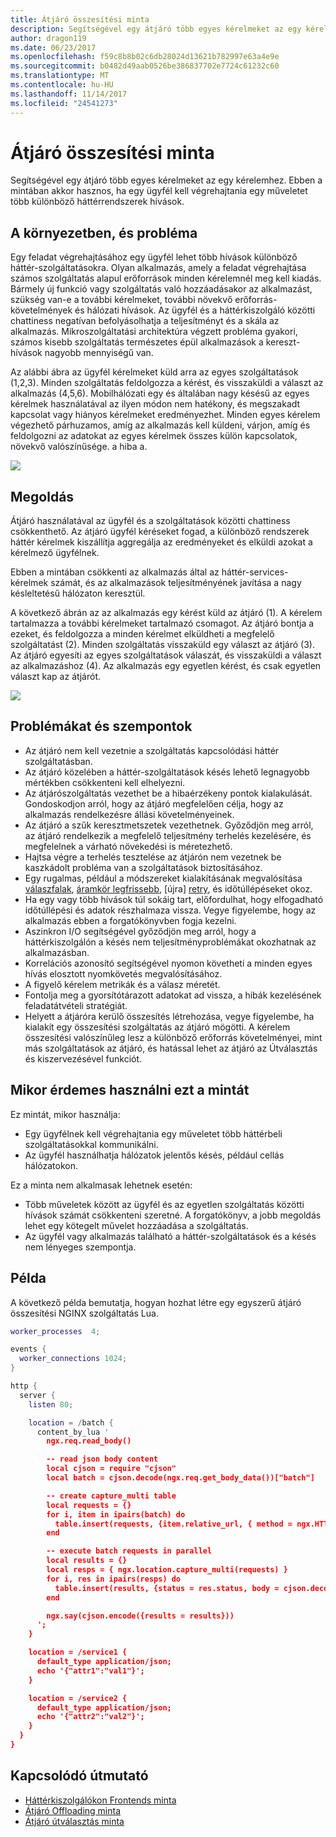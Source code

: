 ```yaml
---
title: Átjáró összesítési minta
description: Segítségével egy átjáró több egyes kérelmeket az egy kérelemhez.
author: dragon119
ms.date: 06/23/2017
ms.openlocfilehash: f59c8b8b02c6db28024d13621b782997e63a4e9e
ms.sourcegitcommit: b0482d49aab0526be386837702e7724c61232c60
ms.translationtype: MT
ms.contentlocale: hu-HU
ms.lasthandoff: 11/14/2017
ms.locfileid: "24541273"
---
```

# <a name="gateway-aggregation-pattern"></a>Átjáró összesítési minta

Segítségével egy átjáró több egyes kérelmeket az egy kérelemhez. Ebben a mintában akkor hasznos, ha egy ügyfél kell végrehajtania egy műveletet több különböző háttérrendszerek hívások.

## <a name="context-and-problem"></a>A környezetben, és probléma

Egy feladat végrehajtásához egy ügyfél lehet több hívások különböző háttér-szolgáltatásokra. Olyan alkalmazás, amely a feladat végrehajtása számos szolgáltatás alapul erőforrások minden kérelemnél meg kell kiadás. Bármely új funkció vagy szolgáltatás való hozzáadásakor az alkalmazást, szükség van-e a további kérelmeket, további növekvő erőforrás-követelmények és hálózati hívások. Az ügyfél és a háttérkiszolgáló közötti chattiness negatívan befolyásolhatja a teljesítményt és a skála az alkalmazás.  Mikroszolgáltatási architektúra végzett probléma gyakori, számos kisebb szolgáltatás természetes épül alkalmazások a kereszt-hívások nagyobb mennyiségű van. 

Az alábbi ábra az ügyfél kérelmeket küld arra az egyes szolgáltatások (1,2,3). Minden szolgáltatás feldolgozza a kérést, és visszaküldi a választ az alkalmazás (4,5,6). Mobilhálózati egy és általában nagy késésű az egyes kérelmek használatával az ilyen módon nem hatékony, és megszakadt kapcsolat vagy hiányos kérelmeket eredményezhet. Minden egyes kérelem végezhető párhuzamos, amíg az alkalmazás kell küldeni, várjon, amíg és feldolgozni az adatokat az egyes kérelmek összes külön kapcsolatok, növekvő valószínűsége. a hiba a.

![](./_images/gateway-aggregation-problem.png) 

## <a name="solution"></a>Megoldás

Átjáró használatával az ügyfél és a szolgáltatások közötti chattiness csökkenthető. Az átjáró ügyfél kéréseket fogad, a különböző rendszerek háttér kérelmek kiszállítja aggregálja az eredményeket és elküldi azokat a kérelmező ügyfélnek.

Ebben a mintában csökkenti az alkalmazás által az háttér-services-kérelmek számát, és az alkalmazások teljesítményének javítása a nagy késleltetésű hálózaton keresztül.

A következő ábrán az az alkalmazás egy kérést küld az átjáró (1). A kérelem tartalmazza a további kérelmeket tartalmazó csomagot. Az átjáró bontja a ezeket, és feldolgozza a minden kérelmet elküldheti a megfelelő szolgáltatást (2). Minden szolgáltatás visszaküld egy választ az átjáró (3). Az átjáró egyesíti az egyes szolgáltatások válaszát, és visszaküldi a választ az alkalmazáshoz (4). Az alkalmazás egy egyetlen kérést, és csak egyetlen választ kap az átjárót.

![](./_images/gateway-aggregation.png)

## <a name="issues-and-considerations"></a>Problémákat és szempontok

- Az átjáró nem kell vezetnie a szolgáltatás kapcsolódási háttér szolgáltatásban.
- Az átjáró közelében a háttér-szolgáltatások késés lehető legnagyobb mértékben csökkenteni kell elhelyezni.
- Az átjárószolgáltatás vezethet be a hibaérzékeny pontok kialakulását. Gondoskodjon arról, hogy az átjáró megfelelően célja, hogy az alkalmazás rendelkezésre állási követelményeinek.
- Az átjáró a szűk keresztmetszetek vezethetnek. Győződjön meg arról, az átjáró rendelkezik a megfelelő teljesítmény terhelés kezelésére, és megfelelnek a várható növekedési is méretezhető.
- Hajtsa végre a terhelés tesztelése az átjárón nem vezetnek be kaszkádolt probléma van a szolgáltatások biztosításához.
- Egy rugalmas, például a módszereket kialakításának megvalósítása [válaszfalak][bulkhead], [áramkör legfrissebb][circuit-breaker], [újra] [ retry], és időtúllépéseket okoz.
- Ha egy vagy több hívások túl sokáig tart, előfordulhat, hogy elfogadható időtúllépési és adatok részhalmaza vissza. Vegye figyelembe, hogy az alkalmazás ebben a forgatókönyvben fogja kezelni.
- Aszinkron I/O segítségével győződjön meg arról, hogy a háttérkiszolgálón a késés nem teljesítményproblémákat okozhatnak az alkalmazásban.
- Korrelációs azonosító segítségével nyomon követheti a minden egyes hívás elosztott nyomkövetés megvalósításához.
- A figyelő kérelem metrikák és a válasz méretét.
- Fontolja meg a gyorsítótárazott adatokat ad vissza, a hibák kezelésének feladatátvételi stratégiát.
- Helyett a átjáróra kerülő összesítés létrehozása, vegye figyelembe, ha kialakít egy összesítési szolgáltatás az átjáró mögötti. A kérelem összesítési valószínűleg lesz a különböző erőforrás követelményei, mint más szolgáltatások az átjáró, és hatással lehet az átjáró az Útválasztás és kiszervezésével funkciót.

## <a name="when-to-use-this-pattern"></a>Mikor érdemes használni ezt a mintát

Ez mintát, mikor használja:

- Egy ügyfélnek kell végrehajtania egy műveletet több háttérbeli szolgáltatásokkal kommunikálni.
- Az ügyfél használhatja hálózatok jelentős késés, például cellás hálózatokon.

Ez a minta nem alkalmasak lehetnek esetén:

- Több műveletek között az ügyfél és az egyetlen szolgáltatás közötti hívások számát csökkenteni szeretné. A forgatókönyv, a jobb megoldás lehet egy kötegelt művelet hozzáadása a szolgáltatás.
- Az ügyfél vagy alkalmazás található a háttér-szolgáltatások és a késés nem lényeges szempontja.

## <a name="example"></a>Példa

A következő példa bemutatja, hogyan hozhat létre egy egyszerű átjáró összesítési NGINX szolgáltatás Lua.

```lua
worker_processes  4;

events {
  worker_connections 1024;
}

http {
  server {
    listen 80;

    location = /batch {
      content_by_lua '
        ngx.req.read_body()

        -- read json body content
        local cjson = require "cjson"
        local batch = cjson.decode(ngx.req.get_body_data())["batch"]

        -- create capture_multi table
        local requests = {}
        for i, item in ipairs(batch) do
          table.insert(requests, {item.relative_url, { method = ngx.HTTP_GET}})
        end

        -- execute batch requests in parallel
        local results = {}
        local resps = { ngx.location.capture_multi(requests) }
        for i, res in ipairs(resps) do
          table.insert(results, {status = res.status, body = cjson.decode(res.body), header = res.header})
        end

        ngx.say(cjson.encode({results = results}))
      ';
    }

    location = /service1 {
      default_type application/json;
      echo '{"attr1":"val1"}';
    }

    location = /service2 {
      default_type application/json;
      echo '{"attr2":"val2"}';
    }
  }
}
```

## <a name="related-guidance"></a>Kapcsolódó útmutató

- [Háttérkiszolgálókon Frontends minta](./backends-for-frontends.md)
- [Átjáró Offloading minta](./gateway-offloading.md)
- [Átjáró útválasztás minta](./gateway-routing.md)

[bulkhead]: ./bulkhead.md
[circuit-breaker]: ./circuit-breaker.md
[retry]: ./retry.md